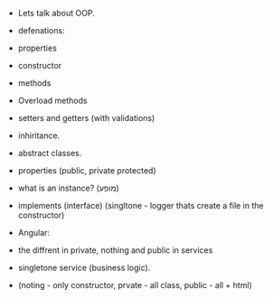 - Lets talk about OOP.

* defenations:

- properties
- constructor
- methods
- Overload methods
- setters and getters (with validations)
- inhiritance.
- abstract classes.
- properties (public, private protected)
- what is an instance? (מופע)
- implements (interface)
  (singltone - logger thats create a file in the constructor)

- Angular:
- the diffrent in private, nothing and public in services
- singletone service (business logic).
- (noting - only constructor, prvate - all class, public - all + html)
